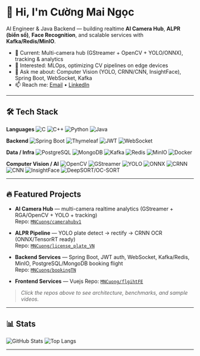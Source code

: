 # 👋 Hi, I'm Cường Mai Ngọc

AI Engineer & Java Backend — building realtime **AI Camera Hub**, **ALPR (biển số)**, **Face Recognition**, and scalable services with **Kafka/Redis/MinIO**.

- 🔭 Current: Multi-camera hub (GStreamer + OpenCV + YOLO/ONNX), tracking & analytics
- 🧠 Interested: MLOps, optimizing CV pipelines on edge devices
- 💬 Ask me about: Computer Vision (YOLO, CRNN/CNN, InsightFace), Spring Boot, WebSocket, Kafka
- 📫 Reach me: [Email](mailto:youremail@example.com) • [LinkedIn](https://www.linkedin.com/in/yourprofile)

---

## 🛠 Tech Stack

**Languages**
![C](https://img.shields.io/badge/C-00599C?style=for-the-badge&logo=c&logoColor=white)
![C++](https://img.shields.io/badge/C++-00599C?style=for-the-badge&logo=c%2b%2b&logoColor=white)
![Python](https://img.shields.io/badge/Python-3776AB?style=for-the-badge&logo=python&logoColor=white)
![Java](https://img.shields.io/badge/Java-007396?style=for-the-badge&logo=openjdk&logoColor=white)

**Backend**
![Spring Boot](https://img.shields.io/badge/SpringBoot-6DB33F?style=for-the-badge&logo=springboot&logoColor=white)
![Thymeleaf](https://img.shields.io/badge/Thymeleaf-005F0F?style=for-the-badge&logo=thymeleaf&logoColor=white)
![JWT](https://img.shields.io/badge/JWT-000000?style=for-the-badge&logo=jsonwebtokens&logoColor=white)
![WebSocket](https://img.shields.io/badge/WebSocket-35495E?style=for-the-badge)

**Data / Infra**
![PostgreSQL](https://img.shields.io/badge/Postgres-336791?style=for-the-badge&logo=postgresql&logoColor=white)
![MongoDB](https://img.shields.io/badge/MongoDB-47A248?style=for-the-badge&logo=mongodb&logoColor=white)
![Kafka](https://img.shields.io/badge/Kafka-231F20?style=for-the-badge&logo=apachekafka&logoColor=white)
![Redis](https://img.shields.io/badge/Redis-DC382D?style=for-the-badge&logo=redis&logoColor=white)
![MinIO](https://img.shields.io/badge/MinIO-C72E49?style=for-the-badge&logo=minio&logoColor=white)
![Docker](https://img.shields.io/badge/Docker-2496ED?style=for-the-badge&logo=docker&logoColor=white)

**Computer Vision / AI**
![OpenCV](https://img.shields.io/badge/OpenCV-5C3EE8?style=for-the-badge&logo=opencv&logoColor=white)
![GStreamer](https://img.shields.io/badge/GStreamer-1CA0F1?style=for-the-badge&logo=gstreamer&logoColor=white)
![YOLO](https://img.shields.io/badge/YOLO-00FFFF?style=for-the-badge)
![ONNX](https://img.shields.io/badge/ONNX-005CED?style=for-the-badge&logo=onnx&logoColor=white)
![CRNN](https://img.shields.io/badge/CRNN-222?style=for-the-badge)
![CNN](https://img.shields.io/badge/CNN-222?style=for-the-badge)
![InsightFace](https://img.shields.io/badge/InsightFace-1572B6?style=for-the-badge)
![DeepSORT/OC-SORT](https://img.shields.io/badge/Tracking-444?style=for-the-badge)

---

## 🔥 Featured Projects

- **AI Camera Hub** — multi-camera realtime analytics (GStreamer + RGA/OpenCV + YOLO + tracking)  
  Repo: [`MNCuong/camerahubv1`](/camerahubv1)

- **ALPR Pipeline** — YOLO plate detect → rectify → CRNN OCR (ONNX/TensorRT ready)  
  Repo: [`MNCuong/license_plate_VN`](/license_plate_VN)

- **Backend Services** — Spring Boot, JWT auth, WebSocket, Kafka/Redis, MinIO, PostgreSQL/MongoDB booking flight  
  Repo: [`MNCuong/bookingTN`](/bookingTN)
- **Frontend Services** — Vuejs
  Repo: [`MNCuong/flgihtFE`](/flightFE)

> *Click the repos above to see architecture, benchmarks, and sample videos.*

---

## 📊 Stats

![GitHub Stats](https://github-readme-stats.vercel.app/api?username=MNCuong&show_icons=true&theme=radical)
![Top Langs](https://github-readme-stats.vercel.app/api/top-langs/?username=MNCuong&layout=compact&theme=radical)

---
